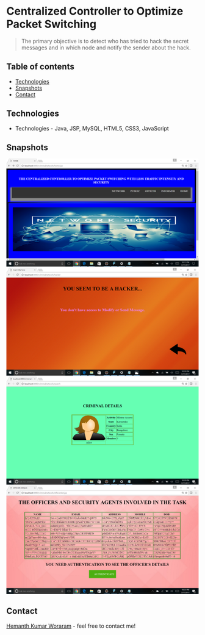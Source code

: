 # Centralized Controller to Optimize Packet Switching

> The primary objective is to detect who has tried to hack the secret messages and in which node and notify the sender about the hack.

## Table of contents
* [Technologies](#technologies)
* [Snapshots](#snapshots)
* [Contact](#contact)

## Technologies
* Technologies - Java, JSP, MySQL, HTML5, CSS3, JavaScript

## Snapshots
![Example snapshot](./snapshot/cc1.png)
![Example snapshot](./snapshot/cc2.png) 
![Example snapshot](./snapshot/cc3.png) 
![Example snapshot](./snapshot/cc4.png)  

## Contact
[Hemanth Kumar Woraram](https://hemanthkumarw.com/) - feel free to contact me!
